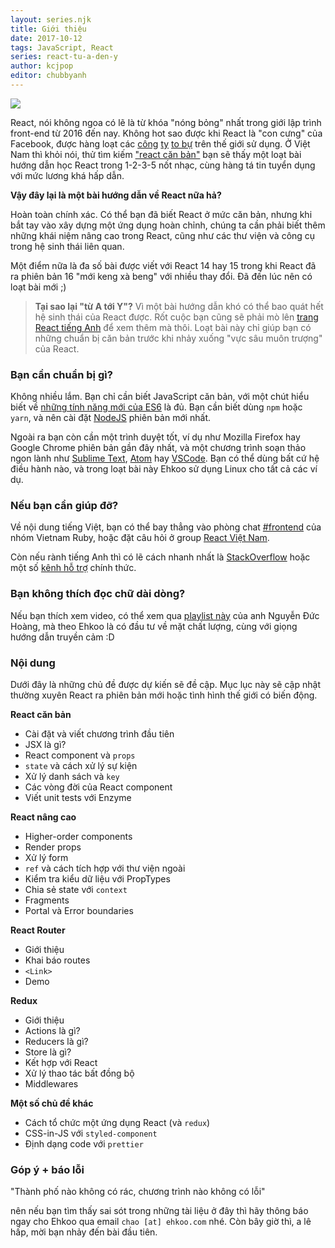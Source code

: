 ```yaml
---
layout: series.njk
title: Giới thiệu
date: 2017-10-12
tags: JavaScript, React
series: react-tu-a-den-y
author: kcjpop
editor: chubbyanh
---
```


![](https://res.cloudinary.com/duqeezi8j/image/upload/v1517123699/Snapshot_Testing_React_Components_with_Jest_-_Semaphore_CI_nsxsuk.png)

React, nói không ngoa có lẽ là từ khóa "nóng bỏng" nhất trong giới lập trình front-end từ 2016 đến nay. Không hot sao được khi React là "con cưng" của Facebook, được hàng loạt các [công](https://medium.com/airbnb-engineering/rearchitecting-airbnbs-frontend-5e213efc24d2) [ty](https://blog.discordapp.com/lessons-from-migrating-a-large-codebase-to-react-16-e60e49102aa6) [to bự](https://github.com/facebook/react/wiki/sites-using-react) trên thế giới sử dụng. Ở Việt Nam thì khỏi nói, thử tìm kiếm ["react căn bản"](https://encrypted.google.com/search?q=react+căn+bản) bạn sẽ thấy một loạt bài hướng dẫn học React trong 1-2-3-5 nốt nhạc, cùng hàng tá tin tuyển dụng với mức lương khá hấp dẫn.

**Vậy đây lại là một bài hướng dẫn về React nữa hả?**

Hoàn toàn chính xác. Có thể bạn đã biết React ở mức căn bản, nhưng khi bắt tay vào xây dựng một ứng dụng hoàn chỉnh, chúng ta cần phải biết thêm những khái niệm nâng cao trong React, cũng như các thư viện và công cụ trong hệ sinh thái liên quan.

Một điểm nữa là đa số bài được viết với React 14 hay 15 trong khi React đã ra phiên bản 16 "mới keng xà beng" với nhiều thay đổi. Đã đến lúc nên có loạt bài mới ;)

> **Tại sao lại "từ A tới Y"?**
> Vì một bài hướng dẫn khó có thể bao quát hết hệ sinh thái của React được. Rốt cuộc bạn cũng sẽ phải mò lên [trang React tiếng Anh](https://reactjs.org/) để xem thêm mà thôi. Loạt bài này chỉ giúp bạn có những chuẩn bị căn bản trước khi nhảy xuống "vực sâu muôn trượng" của React.

### Bạn cần chuẩn bị gì?

Không nhiều lắm. Bạn chỉ cần biết JavaScript căn bản, với một chút hiểu biết về [những tính năng mới của ES6](https://ehkoo.com/bai-viet/tong-hop-tinh-nang-noi-bat-es6) là đủ. Bạn cần biết dùng `npm` hoặc `yarn`, và nên cài đặt [NodeJS](https://github.com/creationix/nvm) phiên bản mới nhất.

Ngoài ra bạn còn cần một trình duyệt tốt, ví dụ như Mozilla Firefox hay Google Chrome phiên bản gần đây nhất, và một chương trình soạn thảo ngon lành như [Sublime Text](http://www.sublimetext.com), [Atom](https://atom.io/) hay [VSCode](https://code.visualstudio.com/). Bạn có thể dùng bất cứ hệ điều hành nào, và trong loạt bài này Ehkoo sử dụng Linux cho tất cả các ví dụ.

### Nếu bạn cần giúp đỡ?

Về nội dung tiếng Việt, bạn có thể bay thẳng vào phòng chat [#frontend](https://vietnamrb.slack.com/messages/C32HMMUAW/convo/C0TUQGY83-1518374834.000065/) của nhóm Vietnam Ruby, hoặc đặt câu hỏi ở group [React Việt Nam](https://www.facebook.com/groups/reactvietnam/).

Còn nếu rành tiếng Anh thì có lẽ cách nhanh nhất là [StackOverflow](https://stackoverflow.com/questions/tagged/reactjs) hoặc một số [kênh hỗ trợ](https://reactjs.org/community/support.html) chính thức.

### Bạn không thích đọc chữ dài dòng?

Nếu bạn thích xem video, có thể xem qua [playlist này](https://www.youtube.com/watch?v=rXpYNuOUIhQ&list=PLWBrqglnjNl0tzkepfj3cmKTF09jbcN5E) của anh Nguyễn Đức Hoàng, mà theo Ehkoo là có đầu tư về mặt chất lượng, cùng với giọng hướng dẫn truyền cảm :D

### Nội dung

Dưới đây là những chủ đề được dự kiến sẽ đề cập. Mục lục này sẽ cập nhật thường xuyên React ra phiên bản mới hoặc tình hình thế giới có biến động.

**React căn bản**

- Cài đặt và viết chương trình đầu tiên
- JSX là gì?
- React component và `props`
- `state` và cách xử lý sự kiện
- Xử lý danh sách và `key`
- Các vòng đời của React component
- Viết unit tests với Enzyme

**React nâng cao**

- Higher-order components
- Render props
- Xử lý form
- `ref` và cách tích hợp với thư viện ngoài
- Kiểm tra kiểu dữ liệu với PropTypes
- Chia sẻ state với `context`
- Fragments
- Portal và Error boundaries

**React Router**

- Giới thiệu
- Khai báo routes
- `<Link>`
- Demo

**Redux**

- Giới thiệu
- Actions là gì?
- Reducers là gì?
- Store là gì?
- Kết hợp với React
- Xử lý thao tác bất đồng bộ
- Middlewares

**Một số chủ đề khác**

- Cách tổ chức một ứng dụng React (và `redux`)
- CSS-in-JS với `styled-component`
- Định dạng code với `prettier`

### Góp ý + báo lỗi

"Thành phố nào không có rác, chương trình nào không có lỗi"

nên nếu bạn tìm thấy sai sót trong những tài liệu ở đây thì hãy thông báo ngay cho Ehkoo qua email `chao [at] ehkoo.com` nhé. Còn bây giờ thì, a lê hấp, mời bạn nhảy đến bài đầu tiên.
